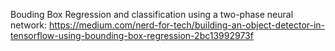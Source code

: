 Bouding Box Regression and classification using a two-phase neural network:
https://medium.com/nerd-for-tech/building-an-object-detector-in-tensorflow-using-bounding-box-regression-2bc13992973f


